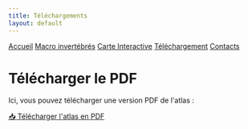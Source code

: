 ```yaml
---
title: Téléchargements
layout: default
---
```


<link rel="stylesheet" href="{{ '/css/style.css' | relative_url }}">
<link rel="stylesheet" href="https://cdnjs.cloudflare.com/ajax/libs/font-awesome/6.0.0/css/all.min.css">

<div class="tab-container">
    <a href="index" class="tab-button"><i class="fa-solid fa-house"></i> Accueil</a>
    <a href="macroinv" class="tab-button"><i class="fa-solid fa-bug"></i> Macro invertébrés</a>
    <a href="map" class="tab-button"><i class="fa-solid fa-map"></i> Carte Interactive</a>
    <a href="downloads" class="tab-button"><i class="fa-solid fa-floppy-disk"></i> Téléchargement</a>
    <a href="contacts" class="tab-button"><i class="fa-solid fa-address-book"></i> Contacts</a>
</div>

<script>
  document.addEventListener("DOMContentLoaded", function() {
      const tabs = document.querySelectorAll(".tab-button");
      const currentPath = window.location.pathname;

      tabs.forEach(tab => {
          if (tab.getAttribute("href") === currentPath) {
              tab.classList.add("active");
          }
      });
  });
</script>

# Télécharger le PDF

Ici, vous pouvez télécharger une version PDF de l'atlas :

[📥 Télécharger l'atlas en PDF](Atlas-RiverDiv.pdf)
